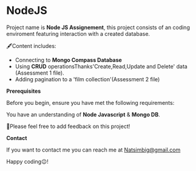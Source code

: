 <h1> NodeJS </h1>

Project name is **Node JS Assignement**, this project consists of an coding enviroment featuring interaction with a created database.

🖋Content includes:

* Connecting to **Mongo Compass Database**
* Using **CRUD** operationsThanks'Create,Read,Update and Delete' data (Assessment 1 file).
* Adding pagination to a 'film collection'(Assessment 2 file)



**Prerequisites**

Before you begin, ensure you have met the following requirements:

You have an understanding of **Node Javascript** & **Mongo DB**.

🤔Please feel free to add feedback on this project!

**Contact**

If you want to contact me you can reach me at Natsimbig@gmail.com

Happy coding😉!


